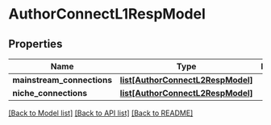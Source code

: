 # AuthorConnectL1RespModel

## Properties
Name | Type | Description | Notes
------------ | ------------- | ------------- | -------------
**mainstream_connections** | [**list[AuthorConnectL2RespModel]**](AuthorConnectL2RespModel.md) |  | [optional] 
**niche_connections** | [**list[AuthorConnectL2RespModel]**](AuthorConnectL2RespModel.md) |  | [optional] 

[[Back to Model list]](../README.md#documentation-for-models) [[Back to API list]](../README.md#documentation-for-api-endpoints) [[Back to README]](../README.md)


